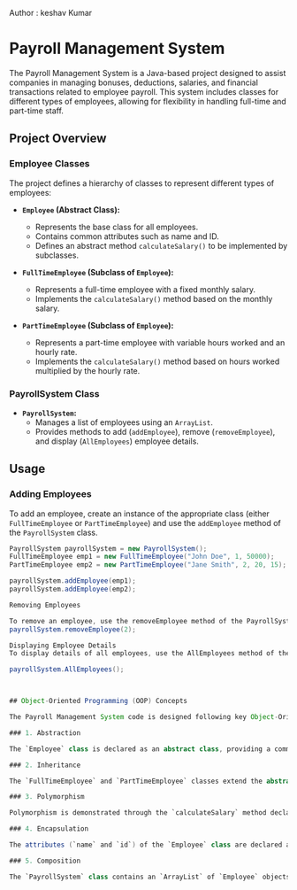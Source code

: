 Author :
keshav Kumar
# Payroll Management System

The Payroll Management System is a Java-based project designed to assist companies in managing bonuses, deductions, salaries, and financial transactions related to employee payroll. This system includes classes for different types of employees, allowing for flexibility in handling full-time and part-time staff.

## Project Overview

### Employee Classes

The project defines a hierarchy of classes to represent different types of employees:

- **`Employee` (Abstract Class):**
  - Represents the base class for all employees.
  - Contains common attributes such as name and ID.
  - Defines an abstract method `calculateSalary()` to be implemented by subclasses.

- **`FullTimeEmployee` (Subclass of `Employee`):**
  - Represents a full-time employee with a fixed monthly salary.
  - Implements the `calculateSalary()` method based on the monthly salary.

- **`PartTimeEmployee` (Subclass of `Employee`):**
  - Represents a part-time employee with variable hours worked and an hourly rate.
  - Implements the `calculateSalary()` method based on hours worked multiplied by the hourly rate.

### PayrollSystem Class

- **`PayrollSystem`:**
  - Manages a list of employees using an `ArrayList`.
  - Provides methods to add (`addEmployee`), remove (`removeEmployee`), and display (`AllEmployees`) employee details.

## Usage

### Adding Employees

To add an employee, create an instance of the appropriate class (either `FullTimeEmployee` or `PartTimeEmployee`) and use the `addEmployee` method of the `PayrollSystem` class.

```java
PayrollSystem payrollSystem = new PayrollSystem();
FullTimeEmployee emp1 = new FullTimeEmployee("John Doe", 1, 50000);
PartTimeEmployee emp2 = new PartTimeEmployee("Jane Smith", 2, 20, 15);

payrollSystem.addEmployee(emp1);
payrollSystem.addEmployee(emp2);

Removing Employees

To remove an employee, use the removeEmployee method of the PayrollSystem class, specifying the employee's ID.
payrollSystem.removeEmployee(2);

Displaying Employee Details
To display details of all employees, use the AllEmployees method of the PayrollSystem class.

payrollSystem.AllEmployees();



## Object-Oriented Programming (OOP) Concepts

The Payroll Management System code is designed following key Object-Oriented Programming (OOP) concepts:

### 1. Abstraction

The `Employee` class is declared as an abstract class, providing a common interface for all employee types. It includes an abstract method `calculateSalary()`, which must be implemented by its subclasses (`FullTimeEmployee` and `PartTimeEmployee`). This abstraction allows for a unified representation of employees while accommodating specific implementations for salary calculation.

### 2. Inheritance

The `FullTimeEmployee` and `PartTimeEmployee` classes extend the abstract class `Employee`. Inheritance is used to establish an "is-a" relationship, indicating that `FullTimeEmployee` and `PartTimeEmployee` are specialized types of `Employee` with additional attributes and behaviors inherited from the base class.

### 3. Polymorphism

Polymorphism is demonstrated through the `calculateSalary` method declared in the `Employee` class and implemented differently in its subclasses (`FullTimeEmployee` and `PartTimeEmployee`). The `toString` method is overridden in each subclass to provide specific string representations based on the employee type.

### 4. Encapsulation

The attributes (`name` and `id`) of the `Employee` class are declared as private, encapsulating the internal state of the class. Access to these attributes is controlled through getter methods (`getName` and `getId`). Encapsulation ensures data hiding and restricts direct access to internal details, promoting a more robust and maintainable design.

### 5. Composition

The `PayrollSystem` class contains an `ArrayList` of `Employee` objects, representing a composition relationship. Composition is employed to create a "has-a" relationship, indicating that a `PayrollSystem` has a collection of `Employee` objects.

